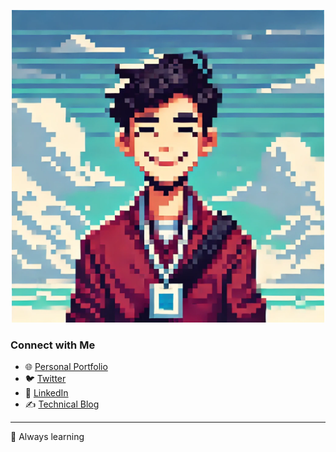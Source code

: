 <p align="center">
  <img src="https://raw.githubusercontent.com/arjit-32/arjit-32/main/arjit.webp" alt="Pixel Art Portrait" width="500">
</p>

### Connect with Me
- 🌐 [Personal Portfolio](https://arjit-32.github.io/)
- 🐦 [Twitter](https://x.com/arjit32)
- 💼 [LinkedIn](https://www.linkedin.com/in/arjit32/)
- ✍️ [Technical Blog](https://www.csprimer.in/)

---
🚀 Always learning
